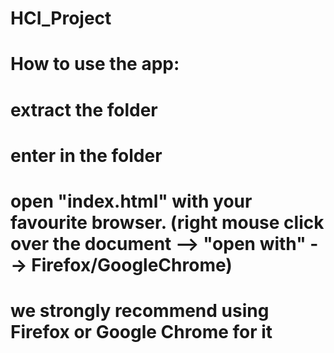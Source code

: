 # HCI_Project

# How to use the app:

# extract the folder
# enter in the folder
# open "index.html" with your favourite browser. (right mouse click over the document --> "open with" --> Firefox/GoogleChrome)
# we strongly recommend using Firefox or Google Chrome for it